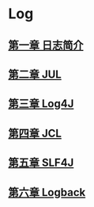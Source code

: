 # Log
[]()
## [第一章 日志简介](file/第一章%20日志简介/第一章%20日志简介.md)

## [第二章 JUL](file/第二章%20JUL/第二章%20JUL.md)

## [第三章 Log4J](file/第三章%20Log4J/第三章%20Log4J.md)

## [第四章 JCL](file/第四章%20JCL/第四章%20JCL.md)

## [第五章 SLF4J](file/第五章%20SLF4J/第五章%20SLF4J.md)

## [第六章 Logback](file/第六章%20Logback/第六章%20Logback.md)